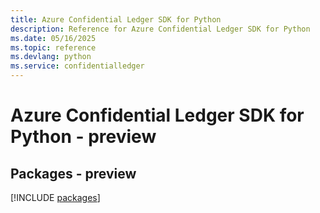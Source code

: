 ```yaml
---
title: Azure Confidential Ledger SDK for Python
description: Reference for Azure Confidential Ledger SDK for Python
ms.date: 05/16/2025
ms.topic: reference
ms.devlang: python
ms.service: confidentialledger
---
```

# Azure Confidential Ledger SDK for Python - preview
## Packages - preview
[!INCLUDE [packages](confidential-ledger-index.md)]